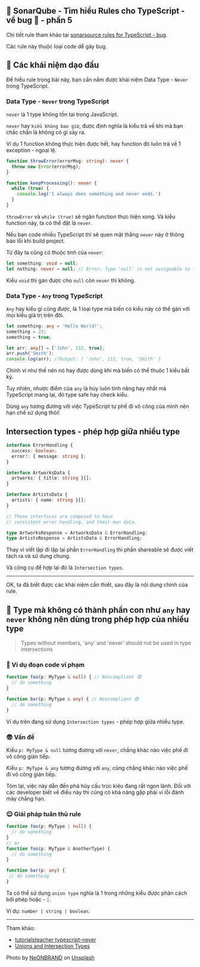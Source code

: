 ## 🧪 SonarQube - Tìm hiểu Rules cho TypeScript - về bug 💩 - phần 5

Chi tiết rule tham khảo tại [sonarsource rules for TypeScript - bug](https://rules.sonarsource.com/typescript/type/Bug/RSPEC-4335).

Các rule này thuộc loại code dễ gây bug.

## 🤔 Các khái niệm dạo đầu

Để hiểu rule trong bài này, bạn cần nắm được khái niệm Data Type - `Never` trong TypeScript.

### Data Type - `Never` trong TypeScript

`never` là 1 type không tồn tại trong JavaScript.

`never` hay `kiểu không bao giờ`, được định nghĩa là kiểu trả về khi mà bạn chắc chắn là không có gì sảy ra.

Ví dụ 1 function không thực hiện được hết, hay function đó luôn trả về 1 exception - ngoại lệ.

```ts
function throwError(errorMsg: string): never {
  throw new Error(errorMsg);
}

function keepProcessing(): never {
  while (true) {
    console.log('I always does something and never ends.')
  }
}
```

`throwError` và `while (true)` sẽ ngăn function thực hiện xong. Và kiểu function này, ta có thể đặt là `never`.

Nếu bạn code nhiều TypeScript thì sẽ quen mặt thằng `never` này ở thông báo lỗi khi build project.

Từ đây ta cũng có thuộc tính của `never`:

```ts
let something: void = null;
let nothing: never = null; // Error: Type 'null' is not assignable to type 'never'
```

Kiểu `void` thì gán được cho `null` còn `never` thì không.

### Data Type - `Any` trong TypeScript

`Any` hay kiểu gì cũng được, là 1 loại type mà biến có kiểu này có thể gán với mọi kiểu giá trị trên đời.

```ts
let something: any = 'Hello World!';
something = 23;
something = true;

let arr: any[] = ['John', 212, true];
arr.push('Smith');
console.log(arr); //Output: [ 'John', 212, true, 'Smith' ]
```

Chính vì như thế nên nó hay được dùng khi mà biến có thể thuộc 1 kiểu bất kỳ.

Tuy nhiên, nhược điểm của `any` là hủy luôn tính năng hay nhất mà TypeScript mang lại, đó type safe hay check kiểu.

Dùng `any` tương đương với việc TypeScript tự phế đi võ công của mình nên hạn chế sử dụng thôi!

## Intersection types - phép hợp giữa nhiều type

```ts
interface ErrorHandling {
  success: boolean;
  error?: { message: string };
}

interface ArtworksData {
  artworks: { title: string }[];
}

interface ArtistsData {
  artists: { name: string }[];
}

// These interfaces are composed to have
// consistent error handling, and their own data.

type ArtworksResponse = ArtworksData & ErrorHandling;
type ArtistsResponse = ArtistsData & ErrorHandling;
```

Thay vì viết lặp đi lặp lại phần `ErrorHandling` thì phần shareable sẽ được viết tách ra và sử dụng chung.

Và công cụ để hợp lại đó là `Intersection types`.

---

OK, ta đã biết được các khái niệm cần thiết, sau đây là nội dung chính của rule.

## 🤤 Type mà không có thành phần con như `any` hay `never` không nên dùng trong phép hợp của nhiều type

>Types without members, 'any' and 'never' should not be used in type intersections

### 🤔 Ví dụ đoạn code vi phạm

```ts
function foo(p: MyType & null) { // Noncompliant 😨
  // do something
}

function bar(p: MyType & any) { // Noncompliant 😨
  // do something
}
```

Ví dụ trên đang sử dụng `Intersection types` - phép hợp giữa nhiều type.

### 😨 Vấn đề

Kiểu `p: MyType & null` tương đương với `never`, chẳng khác nào việc phế đi võ công gián tiếp.

Kiểu `p: MyType & any` tương đương với `any`, cũng chẳng khác nào việc phế đi võ công gián tiếp.

Tóm lại, việc này dẫn đến phá hủy cấu trúc kiêu đang rất ngon lành.
Đối với các developer biết về điều này thì cũng có khả năng gặp phải vì lỗi đánh máy chẳng hạn.

### 😌 Giải pháp tuân thủ rule

```ts
function foo(p: MyType | null) {
  // do something
}
// or
function foo(p: MyType & AnotherType) {
  // do something
}

function bar(p: any) {
 // do something
}
```

Ta có thể sử dụng `union type` nghĩa là 1 trong những kiểu được phân cách bởi phép hoặc - `|`.

Ví dụ: `number | string | boolean`.

---

Tham khảo:

- [tutorialsteacher typescript-never](https://www.tutorialsteacher.com/typescript/typescript-never)
- [Unions and Intersection Types](https://www.typescriptlang.org/docs/handbook/unions-and-intersections.html)

Photo by <a href="https://unsplash.com/@neonbrand?utm_source=unsplash&utm_medium=referral&utm_content=creditCopyText">NeONBRAND</a> on <a href="https://unsplash.com/s/photos/wrong?utm_source=unsplash&utm_medium=referral&utm_content=creditCopyText">Unsplash</a>
